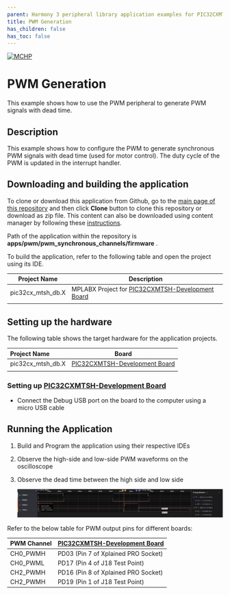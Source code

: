 ```yaml
---
parent: Harmony 3 peripheral library application examples for PIC32CXMTSH family
title: PWM Generation 
has_children: false
has_toc: false
---
```


[![MCHP](https://www.microchip.com/ResourcePackages/Microchip/assets/dist/images/logo.png)](https://www.microchip.com)

# PWM Generation

This example shows how to use the PWM peripheral to generate PWM signals with dead time.

## Description

This example shows how to configure the PWM to generate synchronous PWM signals with dead time (used for motor control). The duty cycle of the PWM is updated in the interrupt handler.

## Downloading and building the application

To clone or download this application from Github, go to the [main page of this repository](https://github.com/Microchip-MPLAB-Harmony/csp_apps_pic32cx_mt) and then click **Clone** button to clone this repository or download as zip file.
This content can also be downloaded using content manager by following these [instructions](https://github.com/Microchip-MPLAB-Harmony/contentmanager/wiki).

Path of the application within the repository is **apps/pwm/pwm_synchronous_channels/firmware** .

To build the application, refer to the following table and open the project using its IDE.

| Project Name      | Description                                    |
| ----------------- | ---------------------------------------------- |
| pic32cx_mtsh_db.X    | MPLABX Project for [PIC32CXMTSH-Development Board]()|
|||

## Setting up the hardware

The following table shows the target hardware for the application projects.

| Project Name| Board|
|:---------|:---------:|
|pic32cx_mtsh_db.X | [PIC32CXMTSH-Development Board]()|
|||

### Setting up [PIC32CXMTSH-Development Board]()

- Connect the Debug USB port on the board to the computer using a micro USB cable

## Running the Application

1. Build and Program the application using their respective IDEs
2. Observe the high-side and low-side PWM waveforms on the oscilloscope
3. Observe the dead time between the high side and low side

    ![output](images/output_pwm_synchronous_channels.png)

Refer to the below table for PWM output pins for different boards:

| PWM Channel      | [PIC32CXMTSH-Development Board]() |
| ---------|----------------------|
| CH0_PWMH | PD03 (Pin 7 of Xplained PRO Socket) |
| CH0_PWML | PD17 (Pin 4 of J18 Test Point) |
| CH2_PWMH | PD16 (Pin 8 of Xplained PRO Socket) |
| CH2_PWMH | PD19 (Pin 1 of J18 Test Point) |
